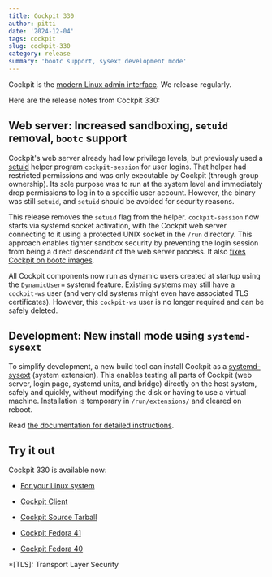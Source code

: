 ```yaml
---
title: Cockpit 330
author: pitti
date: '2024-12-04'
tags: cockpit
slug: cockpit-330
category: release
summary: 'bootc support, sysext development mode'
---
```


Cockpit is the [modern Linux admin interface](https://cockpit-project.org/).
We release regularly.

Here are the release notes from Cockpit 330:


## Web server: Increased sandboxing, `setuid` removal, `bootc` support

Cockpit's web server already had low privilege levels, but previously used a [setuid](https://en.wikipedia.org/wiki/Setuid) helper program `cockpit-session` for user logins. That helper had restricted permissions and was only executable by Cockpit (through group ownership). Its sole purpose was to run at the system level and immediately drop permissions to log in to a specific user account. However, the binary was still `setuid`, and `setuid` should be avoided for security reasons.

This release removes the `setuid` flag from the helper. `cockpit-session` now starts via systemd socket activation, with the Cockpit web server connecting to it using a protected UNIX socket in the `/run` directory. This approach enables tighter sandbox security by preventing the login session from being a direct descendant of the web server process. It also [fixes Cockpit on bootc images](https://github.com/cockpit-project/cockpit/issues/21201).

All Cockpit components now run as dynamic users created at startup using the `DynamicUser=` systemd feature.  Existing systems may still have a `cockpit-ws` user (and very old systems might even have associated TLS certificates). However, this `cockpit-ws` user is no longer required and can be safely deleted.

## Development: New install mode using `systemd-sysext`

To simplify development, a new build tool can install Cockpit as a [systemd-sysext](https://www.freedesktop.org/software/systemd/man/latest/systemd-sysext.html) (system extension). This enables testing all parts of Cockpit (web server, login page, systemd units, and bridge) directly on the host system, safely and quickly, without modifying the disk or having to use a virtual machine. Installation is temporary in `/run/extensions/` and cleared on reboot.

Read [the documentation for detailed instructions](https://github.com/cockpit-project/cockpit/blob/main/HACKING.md#working-on-your-local-machine-systemd-sysext).


## Try it out

Cockpit 330 is available now:

* [For your Linux system](https://cockpit-project.org/running.html)
* [Cockpit Client](https://flathub.org/apps/details/org.cockpit_project.CockpitClient)

* [Cockpit Source Tarball](https://github.com/cockpit-project/cockpit/releases/tag/330)
* [Cockpit Fedora 41](https://bodhi.fedoraproject.org/updates/FEDORA-2024-60684a3b16)
* [Cockpit Fedora 40](https://bodhi.fedoraproject.org/updates/FEDORA-2024-ba2375d278)

*[TLS]: Transport Layer Security
